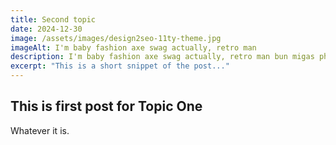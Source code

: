 ```yaml
---
title: Second topic
date: 2024-12-30
image: /assets/images/design2seo-11ty-theme.jpg
imageAlt: I'm baby fashion axe swag actually, retro man
description: I'm baby fashion axe swag actually, retro man bun migas photo booth palo santo. Unicorn chillwave pork belly put a bird on it selvage gastropub celiac migas gochujang pour-over locavore keytar man braid sustainable shabby chic.
excerpt: "This is a short snippet of the post..."
---
```


## This is first post for Topic One

Whatever it is. 
